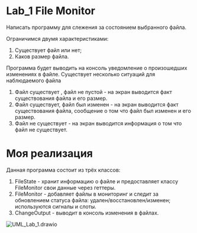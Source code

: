 # Lab_1 File Monitor
Написать программу для слежения за состоянием выбранного файла.

Ограничимся  двумя характеристиками:
1. Существует файл или нет;
2. Каков размер файла.

Программа будет выводить на консоль уведомление о произошедших изменениях в файле.
Существует несколько ситуаций для наблюдаемого файла

1. Файл существует , файл не  пустой - на экран выводится факт существования файла и его  размер.
2. Файл существует, файл был изменен - на экран выводится факт существования файла, сообщение о том что файл был изменен и его размер.  
3. Файл не существует - на экран выводится информация о том что файл не существует.

# Моя реализация

Данная программа состоит из трёх классов:
1. FileState - хранит информацию о файле и предоставляет классу FileMonitor свои данные через геттеры.
2. FileMonitor - добавляет файлы в мониторинг и следит за обновлением статуса файла: удален/восстановлен/изменен; используются сигналы и слоты.
3. ChangeOutput - выводит в консоль изменения в файлах.

![UML_Lab_1.drawio](https://github.com/AlexaZebra/first-QtLab/blob/master/UML_Lab_1.drawio.png)


